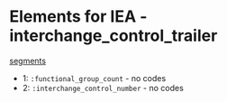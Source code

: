 # Elements for IEA - interchange_control_trailer
[segments](../segments.md)
* 1: `:functional_group_count` - no codes
* 2: `:interchange_control_number` - no codes
